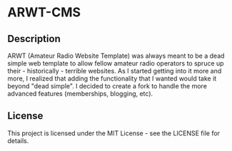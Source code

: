 # ARWT-CMS

## Description

ARWT (Amateur Radio Website Template) was always meant to be a dead simple web template to allow fellow amateur radio operators to spruce up their - historically - terrible websites. As I started getting into it more and more, I realized that adding the functionality that I wanted would take it beyond "dead simple". I decided to create a fork to handle the more advanced features (memberships, blogging, etc). 

## License

This project is licensed under the MIT License - see the LICENSE file for details.

